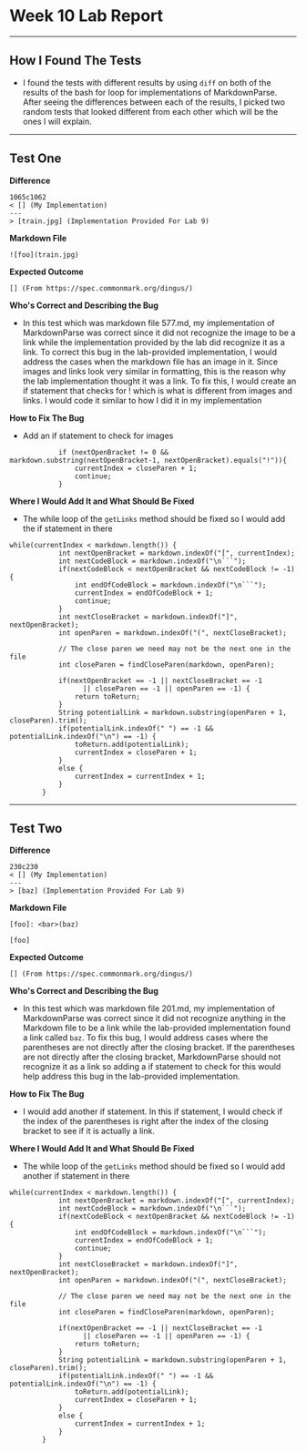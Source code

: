 # Week 10 Lab Report
---
## **How I Found The Tests**
* I found the tests with different results by using `diff` on both of the results of the bash for loop for implementations of MarkdownParse. After seeing the differences between each of the results, I picked two random tests that looked different from each other which will be the ones I will explain.
---
## **Test One**
**Difference**
``` 
1065c1062
< [] (My Implementation)
---
> [train.jpg] (Implementation Provided For Lab 9)
```
**Markdown File**
```
![foo](train.jpg)
```
**Expected Outcome**
```
[] (From https://spec.commonmark.org/dingus/)
```
**Who's Correct and Describing the Bug**
* In this test which was markdown file 577.md, my implementation of MarkdownParse was correct since it did not recognize the image to be a link while the implementation provided by the lab did recognize it as a link. To correct this bug in the lab-provided implementation, I would address the cases when the markdown file has an image in it. Since images and links look very similar in formatting, this is the reason why the lab implementation thought it was a link. To fix this, I would create an if statement that checks for ! which is what is different from images and links. I would code it similar to how I did it in my implementation

**How to Fix The Bug**
* Add an if statement to check for images
```
            if (nextOpenBracket != 0 && markdown.substring(nextOpenBracket-1, nextOpenBracket).equals("!")){
                currentIndex = closeParen + 1;
                continue;
            }
```

**Where I Would Add It and What Should Be Fixed**
* The while loop of the `getLinks` method should be fixed so I would add the if statement in there
```
while(currentIndex < markdown.length()) {
            int nextOpenBracket = markdown.indexOf("[", currentIndex);
            int nextCodeBlock = markdown.indexOf("\n```");
            if(nextCodeBlock < nextOpenBracket && nextCodeBlock != -1) {
                int endOfCodeBlock = markdown.indexOf("\n```");
                currentIndex = endOfCodeBlock + 1;
                continue;
            }
            int nextCloseBracket = markdown.indexOf("]", nextOpenBracket);
            int openParen = markdown.indexOf("(", nextCloseBracket);

            // The close paren we need may not be the next one in the file
            int closeParen = findCloseParen(markdown, openParen);
            
            if(nextOpenBracket == -1 || nextCloseBracket == -1
                  || closeParen == -1 || openParen == -1) {
                return toReturn;
            }
            String potentialLink = markdown.substring(openParen + 1, closeParen).trim();
            if(potentialLink.indexOf(" ") == -1 && potentialLink.indexOf("\n") == -1) {
                toReturn.add(potentialLink);
                currentIndex = closeParen + 1;
            }
            else {
                currentIndex = currentIndex + 1;
            }
        }
```

---

## **Test Two**
**Difference**
``` 
230c230
< [] (My Implementation)
---
> [baz] (Implementation Provided For Lab 9)
```
**Markdown File**
```
[foo]: <bar>(baz)

[foo]
```
**Expected Outcome**
```
[] (From https://spec.commonmark.org/dingus/)
```
**Who's Correct and Describing the Bug**
* In this test which was markdown file 201.md, my implementation of MarkdownParse was correct since it did not recognize anything in the Markdown file to be a link while the lab-provided implementation found a link called `baz`. To fix this bug, I would address cases where the parentheses are not directly after the closing bracket. If the parentheses are not directly after the closing bracket, MarkdownParse should not recognize it as a link so adding a if statement to check for this would help address this bug in the lab-provided implementation.


**How to Fix The Bug**
* I would add another if statement. In this if statement, I would check if the index of the parentheses is right after the index of the closing bracket to see if it is actually a link.

**Where I Would Add It and What Should Be Fixed**
* The while loop of the `getLinks` method should be fixed so I would add another if statement in there
```
while(currentIndex < markdown.length()) {
            int nextOpenBracket = markdown.indexOf("[", currentIndex);
            int nextCodeBlock = markdown.indexOf("\n```");
            if(nextCodeBlock < nextOpenBracket && nextCodeBlock != -1) {
                int endOfCodeBlock = markdown.indexOf("\n```");
                currentIndex = endOfCodeBlock + 1;
                continue;
            }
            int nextCloseBracket = markdown.indexOf("]", nextOpenBracket);
            int openParen = markdown.indexOf("(", nextCloseBracket);

            // The close paren we need may not be the next one in the file
            int closeParen = findCloseParen(markdown, openParen);
            
            if(nextOpenBracket == -1 || nextCloseBracket == -1
                  || closeParen == -1 || openParen == -1) {
                return toReturn;
            }
            String potentialLink = markdown.substring(openParen + 1, closeParen).trim();
            if(potentialLink.indexOf(" ") == -1 && potentialLink.indexOf("\n") == -1) {
                toReturn.add(potentialLink);
                currentIndex = closeParen + 1;
            }
            else {
                currentIndex = currentIndex + 1;
            }
        }
```
